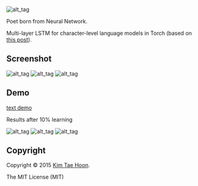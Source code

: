 ![alt_tag](https://raw.githubusercontent.com/carpedm20/poet-neural/master/contents/poet.png)

Poet born from Neural Network.

Multi-layer LSTM for character-level language models in Torch (based on [this post](http://karpathy.github.io/2015/05/21/rnn-effectiveness/)).


Screenshot
----------

![alt_tag](https://raw.githubusercontent.com/carpedm20/poet-neural/master/contents/screenshot5.png)
![alt_tag](https://raw.githubusercontent.com/carpedm20/poet-neural/master/contents/screenshot2.png)
![alt_tag](https://raw.githubusercontent.com/carpedm20/poet-neural/master/contents/screenshot3.png)

Demo
----

[text demo](https://github.com/carpedm20/poet-neural/blob/master/demo.txt)

Results after 10% learning

![alt_tag](https://raw.githubusercontent.com/carpedm20/poet-neural/master/contents/demo1.png)
![alt_tag](https://raw.githubusercontent.com/carpedm20/poet-neural/master/contents/demo2.png)
![alt_tag](https://raw.githubusercontent.com/carpedm20/poet-neural/master/contents/demo3.png)


Copyright
---------

Copyright :copyright: 2015 [Kim Tae Hoon](http://carpedm20.github.io/).

The MIT License (MIT)
